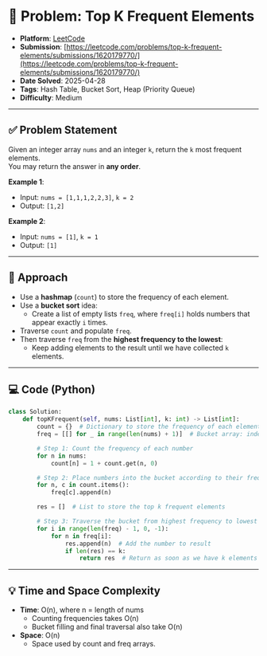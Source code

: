# 🧲 Problem: Top K Frequent Elements

- **Platform**: [LeetCode](https://leetcode.com/problems/top-k-frequent-elements/description/)
- **Submission**: [https://leetcode.com/problems/top-k-frequent-elements/submissions/1620179770/](https://leetcode.com/problems/top-k-frequent-elements/submissions/1620179770/)
- **Date Solved**: 2025-04-28
- **Tags**: Hash Table, Bucket Sort, Heap (Priority Queue)
- **Difficulty**: Medium

---

## ✅ Problem Statement
Given an integer array `nums` and an integer `k`, return the `k` most frequent elements.  
You may return the answer in **any order**.

**Example 1**:
- Input: `nums = [1,1,1,2,2,3]`, `k = 2`
- Output: `[1,2]`

**Example 2**:
- Input: `nums = [1]`, `k = 1`
- Output: `[1]`

---

## 🚀 Approach
 - Use a **hashmap** (`count`) to store the frequency of each element.
- Use a **bucket sort** idea:
  - Create a list of empty lists `freq`, where `freq[i]` holds numbers that appear exactly `i` times.
- Traverse `count` and populate `freq`.
- Then traverse `freq` from the **highest frequency to the lowest**:
  - Keep adding elements to the result until we have collected `k` elements.

---

## 💻 Code (Python)

```python
class Solution:
    def topKFrequent(self, nums: List[int], k: int) -> List[int]:
        count = {}  # Dictionary to store the frequency of each element
        freq = [[] for _ in range(len(nums) + 1)]  # Bucket array: index represents frequency

        # Step 1: Count the frequency of each number
        for n in nums:
            count[n] = 1 + count.get(n, 0)

        # Step 2: Place numbers into the bucket according to their frequency
        for n, c in count.items():
            freq[c].append(n)

        res = []  # List to store the top k frequent elements

        # Step 3: Traverse the bucket from highest frequency to lowest
        for i in range(len(freq) - 1, 0, -1):
            for n in freq[i]:
                res.append(n)  # Add the number to result
                if len(res) == k:
                    return res  # Return as soon as we have k elements

```

---

## 💡 Time and Space Complexity
- **Time**: O(n), where n = length of nums
   - Counting frequencies takes O(n)
   - Bucket filling and final traversal also take O(n)
- **Space**: O(n)
   - Space used by count and freq arrays.
